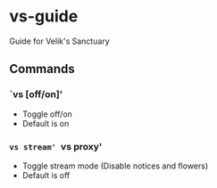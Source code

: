 # vs-guide
Guide for Velik's Sanctuary

## Commands
### `vs [off/on]'
- Toggle off/on
- Default is on

### `vs stream' `vs proxy'
- Toggle stream mode (Disable notices and flowers)
- Default is off
